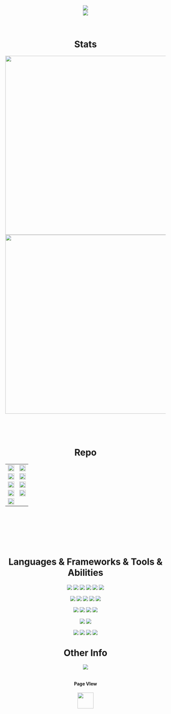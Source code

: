 
<html>
<div width="100%" align="center">
 <img align="center" src="https://capsule-render.vercel.app/api?type=waving&fontColor=32cd32&color=000000&height=300&section=header&text=Roykesydone&fontSize=90&customColorList=4"/>
 </div> 
<div width="100%" align="center">
<a align="center" href="https://github.com/Roykesydon" title="Spotify"><img align="center" src="https://spotify-github-profile.vercel.app/api/view?uid=hp6qzx9akiuwqnqjapic1yr1b&cover_image=true&theme=default"></a>
 </div> 
<br /><br />

<div width="100%" >
  <h1 align="center">Stats</h1>
  <div align="center">
   <a align="" href="https://github.com/Roykesydon" title=""><img align="" width="560vw" src="https://github-readme-stats-sigma-five.vercel.app/api/top-langs/?text_color=FFFFFF&exclude_repo=Kaggle-Pratice,Pytorch-CCP,uva_pratice&hide=php&title_color=32cd32&border_color=32cd32&username=Roykesydon&layout=compact&theme=chartreuse-dark&show_icons=true&langs_count=10"></a>
   <span>
      <a align="" href="https://github.com/Roykesydon" title=""><img align="" width="560vw"  src="https://github-readme-stats-sigma-five.vercel.app/api?text_color=FFFFFF&title_color=32cd32&border_color=32cd32&username=Roykesydon&theme=chartreuse-dark&show_icons=true"></a>
   </span>
  </div>
</div> 

<br/><br/><br/>

<div width="100%" align="center">
 

 
  <h1 align="center">Repo</h1>
  <table >
    <tbody >
      <tr>
       <td><a align="" href="https://github.com/Roykesydon/RoyKesyShop" title="RentHub"><img height="100%" width="100%" src="https://github-readme-stats-sigma-five.vercel.app/api/pin/?text_color=ffffff&icon_color=32cd32&username=Roykesydon&repo=RoyKesyShop&theme=chartreuse-dark&border_color=32cd32&border_radius=10" ></a></td>
        <td><a align="" href="https://github.com/Roykesydon/RentHub" title="RentHub"><img height="100%" width="100%" src="https://github-readme-stats-sigma-five.vercel.app/api/pin/?text_color=ffffff&icon_color=32cd32&username=Roykesydon&repo=RentHub&theme=chartreuse-dark&border_color=32cd32&border_radius=10" ></a></td>
      </tr>
        <tr>
          <td ><a align="" href="https://github.com/Roykesydon/WeAreFamily" title="WeAreFamily"><img height="100%" width="100%" src="https://github-readme-stats-sigma-five.vercel.app/api/pin/?text_color=ffffff&icon_color=32cd32&username=Roykesydon&repo=WeAreFamily&theme=chartreuse-dark&border_color=32cd32&border_radius=10"></a></td>
         <td>  <a align="" href="https://github.com/Roykesydon/StellarTrack" title="StellarTrack"><img  height="100%" width="100%" src="https://github-readme-stats-sigma-five.vercel.app/api/pin/?text_color=ffffff&icon_color=32cd32&username=Roykesydon&repo=StellarTrack&theme=chartreuse-dark&border_color=32cd32&border_radius=10"></a></td>
      </tr>
     <tr>
      <td><a align="" href="https://github.com/Roykesydon/Roykestereo" title="Roykestereo"><img height="100%" width="100%" src="https://github-readme-stats-sigma-five.vercel.app/api/pin/?text_color=ffffff&icon_color=32cd32&username=Roykesydon&repo=Roykestereo&theme=chartreuse-dark&border_color=32cd32&border_radius=10"></a></td>
      <td ><a align="" href="https://github.com/Roykesydon/Roykesistant" title="KagglePratice"><img height="100%" width="100%" src="https://github-readme-stats-sigma-five.vercel.app/api/pin/?text_color=ffffff&icon_color=32cd32&username=Roykesydon&repo=Roykesistant&theme=chartreuse-dark&border_color=32cd32&border_radius=10"></a></td>
     </tr>
     <tr>
      <td ><a align="" href="https://github.com/Roykesydon/KagglePratice" title="KagglePratice"><img height="100%" width="100%" src="https://github-readme-stats-sigma-five.vercel.app/api/pin/?text_color=ffffff&icon_color=32cd32&username=Roykesydon&repo=KagglePratice&theme=chartreuse-dark&border_color=32cd32&border_radius=10"></a></td>
      <td><a align="" href="https://github.com/Roykesydon/CSS-Playground" title="CSS-Playground"><img height="100%" width="100%" src="https://github-readme-stats-sigma-five.vercel.app/api/pin/?text_color=ffffff&icon_color=32cd32&username=Roykesydon&repo=CSS-Playground&theme=chartreuse-dark&border_color=32cd32&border_radius=10"></a></td>
     </tr>
     <tr>
     <td><a align="" href="https://github.com/Roykesydon/Python-Socket-Chat-Room" title="Python-Socket-Chat-Room"><img height="100%" width="100%" src="https://github-readme-stats-sigma-five.vercel.app/api/pin/?text_color=ffffff&icon_color=32cd32&username=Roykesydon&repo=Python-Socket-Chat-Room&theme=chartreuse-dark&border_color=32cd32&border_radius=10"></a></td> 
     <td></td>
     </tr>
    </tbody>
 </table>
</div> 
<br/><br/><br/><br/><br/><br/>
<div>
 <h1 align="center">Languages & Frameworks & Tools & Abilities</h1>
</div>
<div align="center"> 
 <img align="center"  src="https://img.shields.io/badge/Python-3776AB?style=for-the-badge&logo=python&logoColor=white">
 <img align="center" src="https://img.shields.io/badge/JavaScript-323330?style=for-the-badge&logo=javascript&logoColor=F7DF1E">
 <img align="center" src="https://img.shields.io/badge/C%2B%2B-00599C?style=for-the-badge&logo=c%2B%2B&logoColor=white">
 <img align="center" src="https://img.shields.io/badge/C-00599C?style=for-the-badge&logo=c&logoColor=white">
 <img align="center" src="https://img.shields.io/badge/Java-ED8B00?style=for-the-badge&logo=java&logoColor=white">
 <img align="center" src="https://img.shields.io/badge/PHP-777BB4?style=for-the-badge&logo=php&logoColor=white">
 <br/><br/>
 <img align="center" src="https://img.shields.io/badge/HTML5-E34F26?style=for-the-badge&logo=html5&logoColor=white">
 <img align="center" src="https://img.shields.io/badge/CSS3-1572B6?style=for-the-badge&logo=css3&logoColor=white">
 <img align="center" src="https://img.shields.io/badge/Vue.js-35495E?style=for-the-badge&logo=vuedotjs&logoColor=4FC08D">
 <img align="center" src="https://img.shields.io/badge/Vuetify-1867C0?style=for-the-badge&logo=vuetify&logoColor=white">
 <img align="center" src="https://img.shields.io/badge/Node.js-339933?style=for-the-badge&logo=nodedotjs&logoColor=white">
 <br/><br/>
 <img align="center" src="https://img.shields.io/badge/PyTorch-EE4C2C?style=for-the-badge&logo=PyTorch&logoColor=white">
 <img align="center" src="https://img.shields.io/badge/Flask-000000?style=for-the-badge&logo=flask&logoColor=white">
 <img align="center" src="https://img.shields.io/badge/Numpy-777BB4?style=for-the-badge&logo=numpy&logoColor=white">
 <img align="center" src="https://img.shields.io/badge/OpenCV-27338e?style=for-the-badge&logo=OpenCV&logoColor=white">
 <br/><br/>
 <img align="center" src="https://img.shields.io/badge/MariaDB-003545?style=for-the-badge&logo=mariadb&logoColor=white">
 <img align="center" src="https://img.shields.io/badge/MongoDB-4EA94B?style=for-the-badge&logo=mongodb&logoColor=white">
 <br/><br/>
 <img align="center" src="https://img.shields.io/badge/Docker-2CA5E0?style=for-the-badge&logo=docker&logoColor=white">
 <img align="center" src="https://img.shields.io/badge/Nginx-009900?style=for-the-badge&logo=Nginx&logoColor=white">
 <img align="center" src="https://img.shields.io/badge/Google_Cloud-4285F4?style=for-the-badge&logo=google-cloud&logoColor=white">
 <img align="center" src="https://img.shields.io/badge/Heroku-430098?style=for-the-badge&logo=heroku&logoColor=white">
</div>

<h1 align="center">Other Info</h1>
<div align="center">
<a align="center" href="https://steamcommunity.com/profiles/76561198116991781/"><img align="center" src="https://img.shields.io/badge/Steam-000000?style=for-the-badge&logo=steam&logoColor=white"></a></div>

<br/>
<div width="100%" align="center">
 <h4 align="top">Page VIew</h4>
   <img align="center" height="50" src="https://profile-counter.glitch.me/Roykesydon/count.svg">
</div>

</html>
